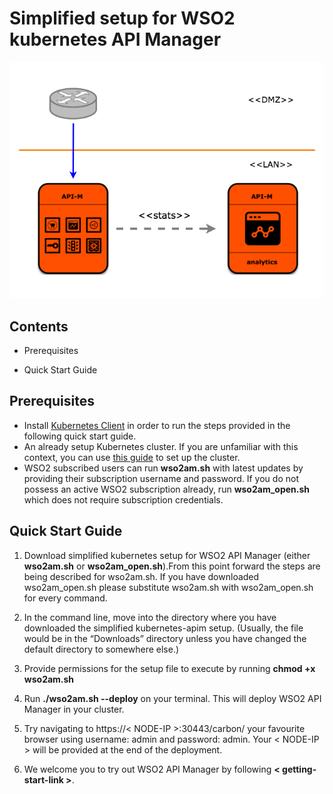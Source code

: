 # Simplified setup for WSO2 kubernetes API Manager

![WSO2 API Manager Deployment](extra/apim_simple.png)

## Contents
* Prerequisites

* Quick Start Guide

## Prerequisites
* Install [Kubernetes  Client](https://kubernetes.io/docs/tasks/tools/install-kubectl/) in order to run the steps provided in the following quick start guide.
* An already setup Kubernetes cluster. If you are unfamiliar with this context, you can use [this guide](https://kubernetes.io/docs/setup/pick-right-solution/) to set up the cluster.
* WSO2 subscribed users can run **wso2am.sh** with latest updates by providing their subscription username and password. If you do not possess an active WSO2 subscription already, run **wso2am_open.sh** which does not require subscription credentials. 

## Quick Start Guide
1. Download simplified kubernetes setup for WSO2 API Manager (either **wso2am.sh** or **wso2am_open.sh**).From this point forward the steps are being described for wso2am.sh. If you have downloaded wso2am_open.sh please substitute wso2am.sh with wso2am_open.sh for every command.  

1. In the command line, move into the directory where you have downloaded the simplified kubernetes-apim setup. (Usually, the file would be in the “Downloads” directory unless you have changed the default directory to somewhere else.)
1. Provide permissions for the setup file to execute by running **chmod +x wso2am.sh**
1. Run **./wso2am.sh --deploy** on your terminal. This will deploy WSO2 API Manager in your cluster. 

1. Try navigating to https://< NODE-IP >:30443/carbon/ your favourite browser using username: admin and password: admin. Your < NODE-IP > will be provided at the end of the deployment. 
1. We welcome you to try out WSO2 API Manager by following **< getting-start-link >**. 



